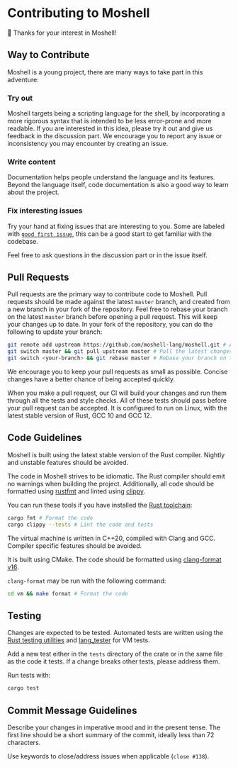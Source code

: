 # Contributing to Moshell

🎉 Thanks for your interest in Moshell!

## Way to Contribute

Moshell is a young project, there are many ways to take part in this adventure:

### Try out

Moshell targets being a scripting language for the shell, by incorporating a more rigorous syntax that is intended to be less error-prone and more readable.
If you are interested in this idea, please try it out and give us feedback in the discussion part.
We encourage you to report any issue or inconsistency you may encounter by creating an issue.

### Write content

Documentation helps people understand the language and its features.
Beyond the language itself, code documentation is also a good way to learn about the project.

### Fix interesting issues

Try your hand at fixing issues that are interesting to you. Some are labeled with [`good first issue`](https://github.com/moshell-lang/moshell/labels/good%20first%20issue), this can be a good start to get familiar with the codebase.

Feel free to ask questions in the discussion part or in the issue itself.

## Pull Requests

Pull requests are the primary way to contribute code to Moshell. Pull requests should be made against the latest `master` branch, and created from a new branch in your fork of the repository.
Feel free to rebase your branch on the latest `master` branch before opening a pull request. This will keep your changes up to date.
In your fork of the repository, you can do the following to update your branch:

```sh
git remote add upstream https://github.com/moshell-lang/moshell.git # Add the upstream repository if not already done
git switch master && git pull upstream master # Pull the latest changes
git switch <your-branch> && git rebase master # Rebase your branch on the latest changes
```

We encourage you to keep your pull requests as small as possible. Concise changes have a better chance of being accepted quickly.

When you make a pull request, our CI will build your changes and run them through all the tests and style checks. All of these tests should pass before your pull request can be accepted.
It is configured to run on Linux, with the latest stable version of Rust, GCC 10 and GCC 12.

## Code Guidelines

Moshell is built using the latest stable version of the Rust compiler. Nightly and unstable features should be avoided.

The code in Moshell strives to be idiomatic. The Rust compiler should emit no warnings when building the project. Additionally, all code should be formatted using [rustfmt](https://github.com/rust-lang/rustfmt) and linted using [clippy](https://github.com/rust-lang/rust-clippy).

You can run these tools if you have installed the [Rust toolchain](https://www.rust-lang.org):

```sh
cargo fmt # Format the code
cargo clippy --tests # Lint the code and tests
```

The virtual machine is written in C++20, compiled with Clang and GCC. Compiler specific features should be avoided.

It is built using CMake. The code should be formatted using [clang-format v16](https://clang.llvm.org/docs/ClangFormat.html).

`clang-format` may be run with the following command:

```sh
cd vm && make format # Format the code
```

## Testing

Changes are expected to be tested. Automated tests are written using the [Rust testing utilities](https://doc.rust-lang.org/book/ch11-00-testing.html) and [lang_tester](https://github.com/softdevteam/lang_tester/) for VM tests.

Add a new test either in the `tests` directory of the crate or in the same file as the code it tests.
If a change breaks other tests, please address them.

Run tests with:

```sh
cargo test
```

## Commit Message Guidelines

Describe your changes in imperative mood and in the present tense. The first line should be a short summary of the commit, ideally less than 72 characters.

Use keywords to close/address issues when applicable (`close #138`).
